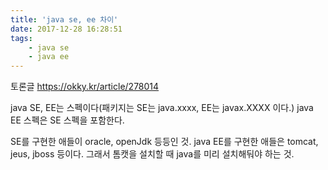 ```yaml
---
title: 'java se, ee 차이'
date: 2017-12-28 16:28:51
tags:
    - java se
    - java ee
---
```


토론글
<https://okky.kr/article/278014>

java SE, EE는 스펙이다(패키지는 SE는 java.xxxx, EE는 javax.XXXX 이다.)
java EE 스펙은 SE 스펙을 포함한다. 

SE를 구현한 애들이 oracle, openJdk 등등인 것.
java EE를 구현한 애들은 tomcat, jeus, jboss 등이다.
그래서 톰캣을 설치할 때 java를 미리 설치해둬야 하는 것.  

<!-- more -->